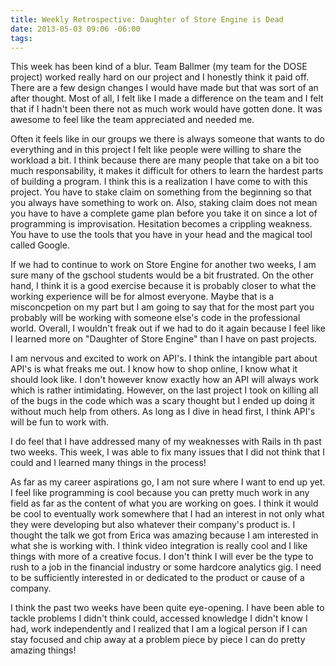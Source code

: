 ```yaml
---
title: Weekly Retrospective: Daughter of Store Engine is Dead
date: 2013-05-03 09:06 -06:00
tags:
---
```


This week has been kind of a blur. Team Ballmer (my team for the DOSE project) worked really hard on our project and I honestly think it paid off. There are a few design changes I would have made but that was sort of an after thought. Most of all, I felt like I made a difference on the team and I felt that if I hadn't been there not as much work would have gotten done. It was awesome to feel like the team appreciated and needed me. 
 
Often it feels like in our groups we there is always someone that wants to do everything and in this project I felt like people were willing to share the workload a bit. I think because there are many people that take on a bit too much responsability, it makes it difficult for others to learn the hardest parts of building a program. I think this is a realization I have come to with this project. You have to stake claim on something from the beginning so that you always have something to work on. Also, staking claim does not mean you have to have a complete game plan before you take it on since a lot of programming is improvisation. Hesitation becomes a crippling weakness. You have to use the tools that you have in your head and the magical tool called Google.

If we had to continue to work on Store Engine for another two weeks, I am sure many of the gschool students would be a bit frustrated. On the other hand, I think it is a good exercise because it is probably closer to what the working experience will be for almost everyone. Maybe that is a misconcpetion on my part but I am going to say that for the most part you probably will be working with someone else's code in the professional world. Overall, I wouldn't freak out if we had to do it again because I feel like I learned more on "Daughter of Store Engine" than I have on past projects. 

I am nervous and excited to work on API's. I think the intangible part about API's is what freaks me out. I know how to shop online, I know what it should look like. I don't however know exactly how an API will always work which is rather intimidating. However, on the last project I took on killing all of the bugs in the code which was a scary thought but I ended up doing it without much help from others. As long as I dive in head first, I think API's will be fun to work with.

I do feel that I have addressed many of my weaknesses with Rails in th past two weeks. This week, I was able to fix many issues that I did not think that I could and I learned many things in the process!

As far as my career aspirations go, I am not sure where I want to end up yet. I feel like programming is cool because you can pretty much work in any field as far as the content of what you are working on goes. I think it would be cool to eventually work somewhere that I had an interest in not only what they were developing but also whatever their company's product is. I thought the talk we got from Erica was amazing because I am interested in what she is working with. I think video integration is really cool and I like things with more of a creative focus. I don't think I will ever be the type to rush to a job in the financial industry or some hardcore analytics gig. I need to be sufficiently interested in or dedicated to the product or cause of a company.

I think the past two weeks have been quite eye-opening. I have been able to tackle problems I didn't think could, accessed knowledge I didn't know I had, work independently and I realized that I am a logical person if I can stay focused and chip away at a problem piece by piece I can do pretty amazing things!
